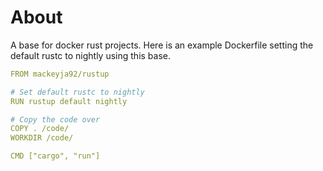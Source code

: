 About
======

A base for docker rust projects. Here is an example Dockerfile setting the default rustc to nightly using this base.


```yaml
FROM mackeyja92/rustup

# Set default rustc to nightly
RUN rustup default nightly

# Copy the code over
COPY . /code/
WORKDIR /code/

CMD ["cargo", "run"]
```
